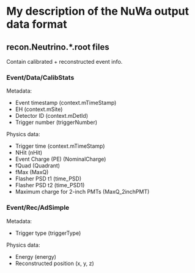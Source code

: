 My description of the NuWa output data format
=============================================

## recon.Neutrino.\*.root files

Contain calibrated + reconstructed event info.

### Event/Data/CalibStats

Metadata:
- Event timestamp (context.mTimeStamp)
- EH (context.mSite)
- Detector ID (context.mDetId)
- Trigger number (triggerNumber)

Physics data:
- Trigger time (context.mTimeStamp)
- NHit (nHit)
- Event Charge (PE) (NominalCharge)
- fQuad (Quadrant)
- fMax (MaxQ)
- Flasher PSD t1 (time\_PSD)
- Flasher PSD t2 (time\_PSD1)
- Maximum charge for 2-inch PMTs (MaxQ\_2inchPMT)

### Event/Rec/AdSimple

Metadata:
- Trigger type (triggerType)

Physics data:
- Energy (energy)
- Reconstructed position (x, y, z)

